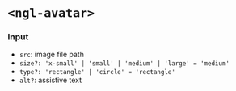 # `<ngl-avatar>`

### Input
  * `src`: image file path
  * `size?: 'x-small' | 'small' | 'medium' | 'large' = 'medium'`
  * `type?: 'rectangle' | 'circle' = 'rectangle'`
  * `alt?`: assistive text
